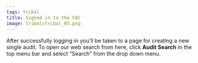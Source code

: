 ```yaml
---
tags: tribal
title: Signed in to the FAC
image: tribal/tribal_03.png
---
```


After successfully logging in you’ll be taken to a page for creating a new single audit. To open our web search from here, click **Audit Search** in the top menu bar and select “Search” from the drop down menu.
